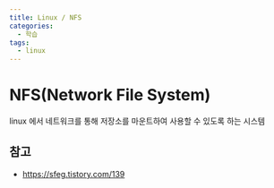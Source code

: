 ```yaml
---
title: Linux / NFS
categories: 
  - 학습
tags: 
  - linux
---
```

# NFS(Network File System)
linux 에서 네트워크를 통해 저장소를 마운트하여 사용할 수 있도록 하는 시스템

## 참고
- https://sfeg.tistory.com/139
<!--stackedit_data:
eyJoaXN0b3J5IjpbMTM5NDg0ODY5LC01ODYzMzc0MzRdfQ==
-->